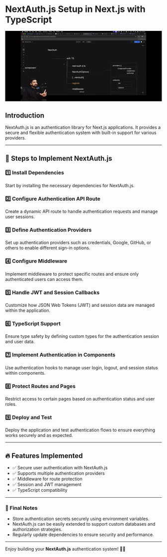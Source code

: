 # NextAuth.js Setup in Next.js with TypeScript

![Next-Auth](/public/images/nextauth.jpg)

## Introduction
NextAuth.js is an authentication library for Next.js applications. It provides a secure and flexible authentication system with built-in support for various providers.

---

## 📌 Steps to Implement NextAuth.js

### 1️⃣ Install Dependencies  
Start by installing the necessary dependencies for NextAuth.js.

### 2️⃣ Configure Authentication API Route  
Create a dynamic API route to handle authentication requests and manage user sessions.

### 3️⃣ Define Authentication Providers  
Set up authentication providers such as credentials, Google, GitHub, or others to enable different sign-in options.

### 4️⃣ Configure Middleware  
Implement middleware to protect specific routes and ensure only authenticated users can access them.

### 5️⃣ Handle JWT and Session Callbacks  
Customize how JSON Web Tokens (JWT) and session data are managed within the application.

### 6️⃣ TypeScript Support  
Ensure type safety by defining custom types for the authentication session and user data.

### 7️⃣ Implement Authentication in Components  
Use authentication hooks to manage user login, logout, and session status within components.

### 8️⃣ Protect Routes and Pages  
Restrict access to certain pages based on authentication status and user roles.

### 9️⃣ Deploy and Test  
Deploy the application and test authentication flows to ensure everything works securely and as expected.

---

## 🔥 Features Implemented
- ✅ Secure user authentication with NextAuth.js  
- ✅ Supports multiple authentication providers  
- ✅ Middleware for route protection  
- ✅ Session and JWT management  
- ✅ TypeScript compatibility  

---

### 🎯 Final Notes  
- Store authentication secrets securely using environment variables.  
- NextAuth.js can be easily extended to support custom databases and authorization strategies.  
- Regularly update dependencies to ensure security and performance.  

---

Enjoy building your **NextAuth.js** authentication system! 🚀🔥
